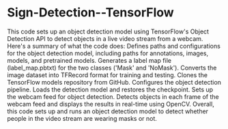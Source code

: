 # Sign-Detection--TensorFlow
 This code sets up an object detection model using TensorFlow's Object Detection API to detect objects in a live video stream from a webcam. Here's a summary of what the code does:  Defines paths and configurations for the object detection model, including paths for annotations, images, models, and pretrained models. Generates a label map file (label_map.pbtxt) for the two classes ('Mask' and 'NoMask'). Converts the image dataset into TFRecord format for training and testing. Clones the TensorFlow models repository from GitHub. Configures the object detection pipeline. Loads the detection model and restores the checkpoint. Sets up the webcam feed for object detection. Detects objects in each frame of the webcam feed and displays the results in real-time using OpenCV. Overall, this code sets up and runs an object detection model to detect whether people in the video stream are wearing masks or not.

